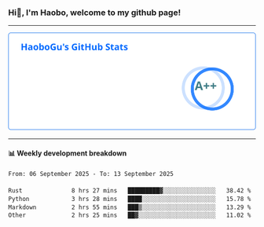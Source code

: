<!--<h2 align="center"> Hi👋, I'm Haobo, welcome to my github page! </h2>-->
### Hi👋, I'm Haobo, welcome to my github page!
-------

<img href="https://github.com/HaoboGu" src="assets/stats.svg" alt="github stats" /> 

-------

#### 📊 **Weekly development breakdown**
<!--START_SECTION:waka-->

```txt
From: 06 September 2025 - To: 13 September 2025

Rust              8 hrs 27 mins   █████████▓░░░░░░░░░░░░░░░   38.42 %
Python            3 hrs 28 mins   ████░░░░░░░░░░░░░░░░░░░░░   15.78 %
Markdown          2 hrs 55 mins   ███▒░░░░░░░░░░░░░░░░░░░░░   13.29 %
Other             2 hrs 25 mins   ██▓░░░░░░░░░░░░░░░░░░░░░░   11.02 %
```

<!--END_SECTION:waka-->
<!--
backup url: https://github-readme-status-dusky-ten.vercel.app/api?username=HaoboGu&count_private=true&show_icons=true&theme=transparent&border_color=2f80ed
-->
<!--
**HaoboGu/HaoboGu** is a ✨ _special_ ✨ repository because its `README.md` (this file) appears on your GitHub profile.

Here are some ideas to get you started:

- 🔭 I’m currently working on AI-assisted programming tools
- 🌱 I’m currently learning ...
- 👯 I’m looking to collaborate on ...
- 🤔 I’m looking for help with ...
- 💬 Ask me about ...
- 📫 How to reach me: ...
- 😄 Pronouns: ...
- ⚡ Fun fact: ...
-->
